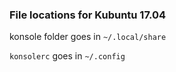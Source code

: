 ### File locations for Kubuntu 17.04 
 
 konsole folder goes in `~/.local/share`

`konsolerc` goes in `~/.config`
